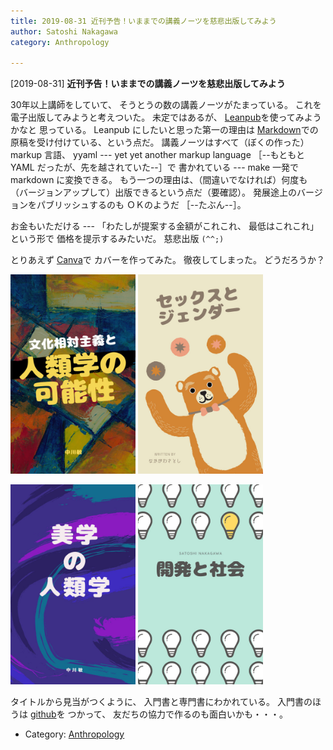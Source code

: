 ```yaml
---
title: 2019-08-31 近刊予告！いままでの講義ノーツを慈悲出版してみよう
author: Satoshi Nakagawa
category: Anthropology

---
```


[2019-08-31] **近刊予告！いままでの講義ノーツを慈悲出版してみよう** 

 30年以上講師をしていて、
そうとうの数の講義ノーツがたまっている。
これを電子出版してみようと考えついた。
未定ではあるが、
[Leanpub](https://leanpub.com/)を使ってみようかなと
思っている。
Leanpub にしたいと思った第一の理由は
[Markdown](https://ja.wikipedia.org/wiki/Markdown)での
原稿を受け付けている、という点だ。
講義ノーツはすべて（ぼくの作った） markup 言語、
yyaml --- yet yet another markup language
［--もともと YAML だったが、先を越されていた--］で
書かれている ---
make 一発で markdown に変換できる。
もう一つの理由は、（間違いでなければ）何度も
（バージョンアップして）出版できるという点だ（要確認）。
発展途上のバージョンをパブリッシュするのも
ＯＫのようだ
［--たぶん--］。

 お金もいただける ---
「わたしが提案する金額がこれこれ、
最低はこれこれ」という形で
価格を提示するみたいだ。
慈悲出版 `(^^;)`

 とりあえず
[Canva](https://www.canva.com/ja_jp/)で
カバーを作ってみた。
徹夜してしまった。
どうだろうか？

<a href="/pict/2019-09-01-cover-2.jpg"><img src="/pict/2019-09-01-cover-2.jpg" alt="" width="200"/></a>
<a href="/pict/2019-09-01-cover-1.jpg"><img src="/pict/2019-09-01-cover-1.jpg" alt="" width="200"/></a>

<a href="/pict/2019-09-01-cover-3.jpg"><img src="/pict/2019-09-01-cover-3.jpg" alt="" width="200"/></a>
<a href="/pict/2019-09-01-cover-4.jpg"><img src="/pict/2019-09-01-cover-4.jpg" alt="" width="200"/></a>

 タイトルから見当がつくように、
入門書と専門書にわかれている。
入門書のほうは [github](github.com)を
つかって、
友だちの協力で作るのも面白いかも・・・。

- Category: [Anthropology](https://merapano.github.io/categories.html#Anthropology)

